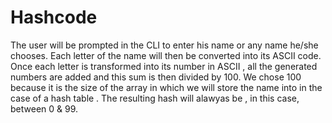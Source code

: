  # Hashcode <br>
 
 The user will be prompted in the CLI to enter his name or any name he/she chooses. 
 Each letter of the name will then be converted into its ASCII code. 
 Once each letter is transformed into its number in ASCII , all the generated numbers are added and this  sum is then divided by 100.
 We chose 100 because it is the size of the array in which we will store the name into in the case of a hash table . 
 The resulting hash will alawyas be , in this case, between 0 & 99. 
 
 
  

